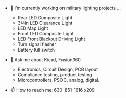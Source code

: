 <!--
**AuroraDefenseGroup/AuroraDefenseGroup** is a ✨ _special_ ✨ repository because its `README.md` (this file) appears on your GitHub profile.
Here are some ideas to get you started:
-->
- 🔭 I’m currently working on military lighting projects ...
  -  Rear LED Composite Light
  -  3/4in LED Clearance Light
  -  LED Map Light
  -  Front LED Composite Light
  -  LED Front Blackout Driving Light
  -  Turn signal flasher
  -  Battery Kill switch

- 💬 Ask me about Kicad, Fusion360
  -  Electronics, Circuit Design, PCB layout
  -  Compliance testing, product testing
  -  Microcontrollers, PSOC, analog, digital.

- 📫 How to reach me: 630-851-1616 x209

